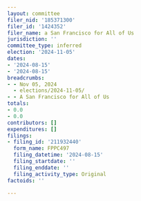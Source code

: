 ```yaml
---
layout: committee
filer_nid: '185371300'
filer_id: '1424352'
filer_name: a San Francisco for All of Us
jurisdiction: ''
committee_type: inferred
election: '2024-11-05'
dates:
- '2024-08-15'
- '2024-08-15'
breadcrumbs:
- - Nov 05, 2024
  - elections/2024-11-05/
- - A San Francisco for All of Us
totals:
- 0.0
- 0.0
contributors: []
expenditures: []
filings:
- filing_id: '211932440'
  form_name: FPPC497
  filing_datetime: '2024-08-15'
  filing_startdate: ''
  filing_enddate: ''
  filing_activity_type: Original
factoids: ''

---
```



